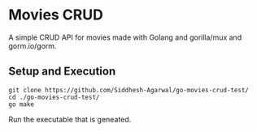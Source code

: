 # Movies CRUD

A simple CRUD API for movies made with Golang and gorilla/mux and gorm.io/gorm. 

## Setup and Execution

```
git clone https://github.com/Siddhesh-Agarwal/go-movies-crud-test/
cd ./go-movies-crud-test/
go make
```

Run the executable that is geneated.
